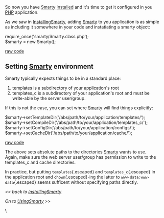 <div id="wikitext">

So now you have
[Smarty](http://wiki.tamouse.org?n=Technology.Smarty?action=print)
[installed](http://wiki.tamouse.org?n=Technology.InstallingSmarty?action=print)
and it's time to get it configured in you
[PHP](http://wiki.tamouse.org?n=Technology.PHP?action=print)
application.

As we saw in <span
class="wikiword">[InstallingSmarty](http://wiki.tamouse.org?n=Technology.InstallingSmarty?action=print)</span>,
adding
[Smarty](http://wiki.tamouse.org?n=Technology.Smarty?action=print) to
you application is as simple as including it somewhere in your code and
instatiating a smarty object:

<div class="vspace">

</div>

<div id="sourceblock1" class="sourceblock">

<div class="sourceblocktext">

<div class="php">

<span class="kw1">require\_once</span><span class="br0">(</span><span
class="st_h">'smarty/Smarty.class.php'</span><span
class="br0">)</span><span class="sy0">;</span>\
 <span class="re0">\$smarty</span> <span class="sy0">=</span> <span
class="kw2">new</span> Smarty<span class="br0">(</span><span
class="br0">)</span><span class="sy0">;</span>

</div>

</div>

<div class="sourceblocklink">

[raw
code](http://wiki.tamouse.org?n=Technology.ConfiguringSmarty?action=sourceblock&num=1)

</div>

</div>

<div class="vspace">

</div>

Setting [Smarty](http://wiki.tamouse.org?n=Technology.Smarty?action=print) environment
--------------------------------------------------------------------------------------

Smarty typically expects things to be in a standard place:

<div class="vspace">

</div>

1.  templates is a subdirectory of your application's root
2.  templates\_c is a subdirectory of your application's root and must
    be write-able by the server user/group.

If this is not the case, you can set where
[Smarty](http://wiki.tamouse.org?n=Technology.Smarty?action=print) will
find things explicitly:

<div class="vspace">

</div>

<div id="sourceblock2" class="sourceblock">

<div class="sourceblocktext">

<div class="php">

<span class="re0">\$smarty</span><span class="sy0">-\></span><span
class="me1">setTemplateDir</span><span class="br0">(</span><span
class="st_h">'/abs/path/to/your/application/templates/'</span><span
class="br0">)</span><span class="sy0">;</span>\
 <span class="re0">\$smarty</span><span class="sy0">-\></span><span
class="me1">setCompileDir</span><span class="br0">(</span><span
class="st_h">'/abs/path/to/your/application/templates\_c/'</span><span
class="br0">)</span><span class="sy0">;</span>\
 <span class="re0">\$smarty</span><span class="sy0">-\></span><span
class="me1">setConfigDir</span><span class="br0">(</span><span
class="st_h">'/abs/path/to/your/application/configs/'</span><span
class="br0">)</span><span class="sy0">;</span>\
 <span class="re0">\$smarty</span><span class="sy0">-\></span><span
class="me1">setCacheDir</span><span class="br0">(</span><span
class="st_h">'/abs/path/to/your/application/cache/'</span><span
class="br0">)</span><span class="sy0">;</span>

</div>

</div>

<div class="sourceblocklink">

[raw
code](http://wiki.tamouse.org?n=Technology.ConfiguringSmarty?action=sourceblock&num=2)

</div>

</div>

The above sets absolute paths to the directories
[Smarty](http://wiki.tamouse.org?n=Technology.Smarty?action=print) wants
to use. Again, make sure the web server user/group has permission to
write to the templates\_c and cache directories.

In practice, but putting `templates`{.escaped} and
`templates_c`{.escaped} in the application root and
`chown`{.escaped}-ing the latter to `www-data:www-data`{.escaped} seems
sufficent without specifying paths directly.

<span class="lfloat">*\<\< back to <span
class="wikiword">[InstallingSmarty](http://wiki.tamouse.org?n=Technology.InstallingSmarty?action=print)</span>*</span>

<span class="rfloat">*On to <span
class="wikiword">[UsingSmarty](http://wiki.tamouse.org?n=Technology.UsingSmarty?action=print)</span> \>\>*</span>

\

<div class="vspace">

</div>

</div>
